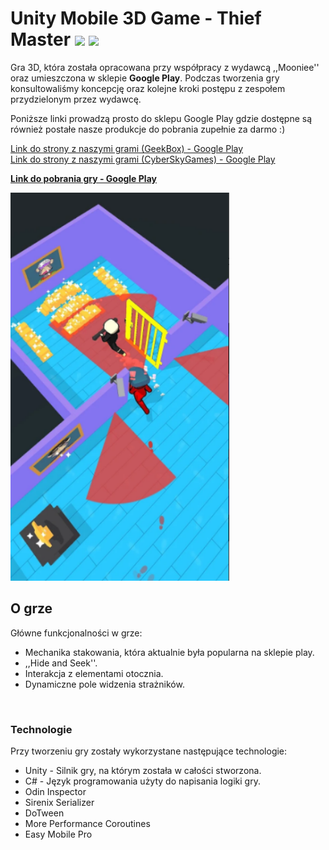# Unity Mobile 3D Game - Thief Master <img src= "https://i.ibb.co/qghcnp1/GK-logo-rounded.png" width = 64> <img src= "https://i.ibb.co/ySyLSq3/Cyber-Sky-Games-Without-Title.png" width = 64>

Gra 3D, która została opracowana przy współpracy z wydawcą ,,Mooniee'' oraz umieszczona w sklepie **Google Play**. Podczas tworzenia gry konsultowaliśmy koncepcję oraz kolejne kroki postępu z zespołem przydzielonym przez wydawcę. <br>

Poniższe linki prowadzą prosto do sklepu Google Play gdzie dostępne są również postałe nasze produkcje do pobrania zupełnie za darmo :)<br>

[Link do strony z naszymi grami (GeekBox) - Google Play](https://play.google.com/store/apps/dev?id=6893354586300001935) <br>
[Link do strony z naszymi grami (CyberSkyGames) - Google Play](https://play.google.com/store/apps/dev?id=6955278336175220384) <br>

[**Link do pobrania gry - Google Play**](https://play.google.com/store/apps/details?id=com.thief.money.master&hl=pl)

<img src= "Creativities/tm_ss1.png" width = 350>

## O grze

Główne funkcjonalności w grze:

- Mechanika stakowania, która aktualnie była popularna na sklepie play.
- ,,Hide and Seek''.
- Interakcja z elementami otocznia.
- Dynamiczne pole widzenia strażników.
<br>

### Technologie

Przy tworzeniu gry zostały wykorzystane następujące technologie:

- Unity - Silnik gry, na którym została w całości stworzona.
- C#    - Język programowania użyty do napisania logiki gry.
- Odin Inspector
- Sirenix Serializer
- DoTween
- More Performance Coroutines
- Easy Mobile Pro
